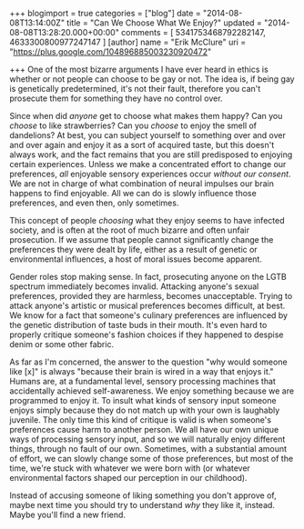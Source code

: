 +++
blogimport = true
categories = ["blog"]
date = "2014-08-08T13:14:00Z"
title = "Can We Choose What We Enjoy?"
updated = "2014-08-08T13:28:20.000+00:00"
comments = [ 5341753468792282147, 4633300800977247147 ]
[author]
name = "Erik McClure"
uri = "https://plus.google.com/104896885003230920472"

+++
One of the most bizarre arguments I have ever heard in ethics is whether or not people can choose to be gay or not. The idea is, if being gay is genetically predetermined, it's not their fault, therefore you can't prosecute them for something they have no control over.

Since when did *anyone* get to choose what makes them happy? Can you *choose* to like strawberries? Can you *choose* to enjoy the smell of dandelions? At best, you can subject yourself to something over and over and over again and enjoy it as a sort of acquired taste, but this doesn't always work, and the fact remains that you are still predisposed to enjoying certain experiences. Unless we make a concentrated effort to change our preferences, *all* enjoyable sensory experiences occur *without our consent*. We are not in charge of what combination of neural impulses our brain happens to find enjoyable. All we can do is slowly influence those preferences, and even then, only sometimes.

This concept of people *choosing* what they enjoy seems to have infected society, and is often at the root of much bizarre and often unfair prosecution. If we assume that people cannot significantly change the preferences they were dealt by life, either as a result of genetic or environmental influences, a host of moral issues become apparent.

Gender roles stop making sense. In fact, prosecuting anyone on the LGTB spectrum immediately becomes invalid. Attacking anyone's sexual preferences, provided they are harmless, becomes unacceptable. Trying to attack anyone's artistic or musical preferences becomes difficult, at best. We know for a fact that someone's culinary preferences are influenced by the genetic distribution of taste buds in their mouth. It's even hard to properly critique someone's fashion choices if they happened to despise denim or some other fabric.

As far as I'm concerned, the answer to the question "why would someone like [x]" is always "because their brain is wired in a way that enjoys it." Humans are, at a fundamental level, sensory processing machines that accidentally achieved self-awareness. We enjoy something because we are programmed to enjoy it. To insult what kinds of sensory input someone enjoys simply because they do not match up with your own is laughably juvenile. The only time this kind of critique is valid is when someone's preferences cause harm to another person. We all have our own unique ways of processing sensory input, and so we will naturally enjoy different things, through no fault of our own. Sometimes, with a substantial amount of effort, we can slowly change some of those preferences, but most of the time, we're stuck with whatever we were born with (or whatever environmental factors shaped our perception in our childhood).

Instead of accusing someone of liking something you don't approve of, maybe next time you should try to understand *why* they like it, instead. Maybe you'll find a new friend.
